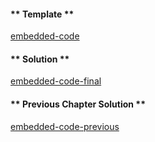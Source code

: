 <!-- Add translation for the following page: https://learn.vyperlang.org/#/2/empty
Do NOT change the code below. The below code runs the code editor -->

<!-- tabs:start -->

#### ** Template **

[embedded-code](../../assets/2/2.7-template-code.vy ':include :type=code embed-template')

#### ** Solution **

[embedded-code-final](../../assets/2/2.7-finished-code.vy ':include :type=code embed-final')

#### ** Previous Chapter Solution **

[embedded-code-previous](../../assets/2/2.6-finished-code.vy ':include :type=code embed-previous')

<!-- tabs:end -->
